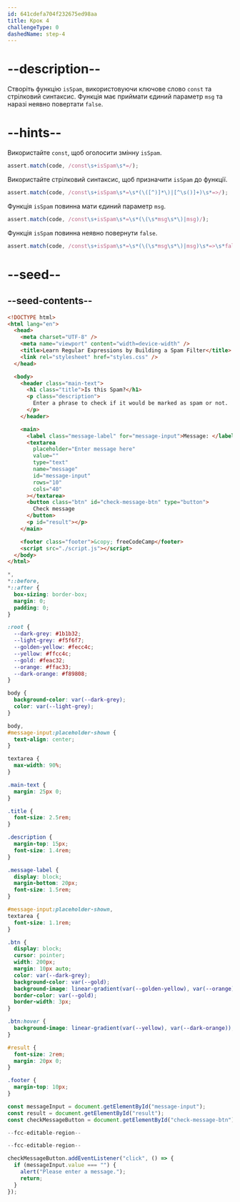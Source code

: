 ```yaml
---
id: 641cdefa704f232675ed98aa
title: Крок 4
challengeType: 0
dashedName: step-4
---
```


# --description--

Створіть функцію `isSpam`, використовуючи ключове слово `const` та стрілковий синтаксис. Функція має приймати єдиний параметр `msg` та наразі неявно повертати `false`.

# --hints--

Використайте `const`, щоб оголосити змінну `isSpam`.

```js
assert.match(code, /const\s+isSpam\s*=/);
```

Використайте стрілковий синтаксис, щоб призначити `isSpam` до функції.

```js
assert.match(code, /const\s+isSpam\s*=\s*(\([^)]*\)|[^\s()]+)\s*=>/);
```

Функція `isSpam` повинна мати єдиний параметр `msg`.

```js
assert.match(code, /const\s+isSpam\s*=\s*(\(\s*msg\s*\)|msg)/);
```

Функція `isSpam` повинна неявно повернути `false`.

```js
assert.match(code, /const\s+isSpam\s*=\s*(\(\s*msg\s*\)|msg)\s*=>\s*false\s*;?/);
```

# --seed--

## --seed-contents--

```html
<!DOCTYPE html>
<html lang="en">
  <head>
    <meta charset="UTF-8" />
    <meta name="viewport" content="width=device-width" />
    <title>Learn Regular Expressions by Building a Spam Filter</title>
    <link rel="stylesheet" href="styles.css" />
  </head>

  <body>
    <header class="main-text">
      <h1 class="title">Is this Spam?</h1>
      <p class="description">
        Enter a phrase to check if it would be marked as spam or not.
      </p>
    </header>

    <main>
      <label class="message-label" for="message-input">Message: </label>
      <textarea
        placeholder="Enter message here"
        value=""
        type="text"
        name="message"
        id="message-input"
        rows="10"
        cols="40"
      ></textarea>
      <button class="btn" id="check-message-btn" type="button">
        Check message
      </button>
      <p id="result"></p>
    </main>

    <footer class="footer">&copy; freeCodeCamp</footer>
    <script src="./script.js"></script>
  </body>
</html>
```

```css
*,
*::before,
*::after {
  box-sizing: border-box;
  margin: 0;
  padding: 0;
}

:root {
  --dark-grey: #1b1b32;
  --light-grey: #f5f6f7;
  --golden-yellow: #fecc4c;
  --yellow: #ffcc4c;
  --gold: #feac32;
  --orange: #ffac33;
  --dark-orange: #f89808;
}

body {
  background-color: var(--dark-grey);
  color: var(--light-grey);
}

body,
#message-input:placeholder-shown {
  text-align: center;
}

textarea {
  max-width: 90%;
}

.main-text {
  margin: 25px 0;
}

.title {
  font-size: 2.5rem;
}

.description {
  margin-top: 15px;
  font-size: 1.4rem;
}

.message-label {
  display: block;
  margin-bottom: 20px;
  font-size: 1.5rem;
}

#message-input:placeholder-shown,
textarea {
  font-size: 1.1rem;
}

.btn {
  display: block;
  cursor: pointer;
  width: 200px;
  margin: 10px auto;
  color: var(--dark-grey);
  background-color: var(--gold);
  background-image: linear-gradient(var(--golden-yellow), var(--orange));
  border-color: var(--gold);
  border-width: 3px;
}

.btn:hover {
  background-image: linear-gradient(var(--yellow), var(--dark-orange));
}

#result {
  font-size: 2rem;
  margin: 20px 0;
}

.footer {
  margin-top: 10px;
}
```

```js
const messageInput = document.getElementById("message-input");
const result = document.getElementById("result");
const checkMessageButton = document.getElementById("check-message-btn");

--fcc-editable-region--

--fcc-editable-region--

checkMessageButton.addEventListener("click", () => {
  if (messageInput.value === "") {
    alert("Please enter a message.");
    return;
  }
});
```
